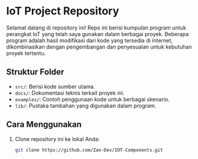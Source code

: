 # IoT Project Repository

Selamat datang di repository ini! Repo ini berisi kumpulan program untuk perangkat IoT yang telah saya gunakan dalam berbagai proyek. Beberapa program adalah hasil modifikasi dari kode yang tersedia di internet, dikombinasikan dengan pengembangan dan penyesuaian untuk kebutuhan proyek tertentu.

## Struktur Folder
- `src/`: Berisi kode sumber utama.
- `docs/`: Dokumentasi teknis terkait proyek ini.
- `examples/`: Contoh penggunaan kode untuk berbagai skenario.
- `lib/`: Pustaka tambahan yang digunakan dalam program.

## Cara Menggunakan
1. Clone repository ini ke lokal Anda:
   ```bash
   git clone https://github.com/Zan-Dev/IOT-Components.git